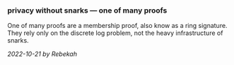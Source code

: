 ### privacy without snarks — one of many proofs

One of many proofs are a membership proof, also know as a ring signature.
They rely only on the discrete log problem, not the heavy infrastructure of snarks.

*2022-10-21 by Rebekah*
